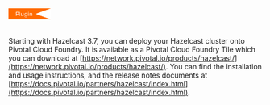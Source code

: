 
<img src="../images/Plugin_New.png" alt="CloudFoundry Plugin" height="22" width="84">
<br></br>




Starting with Hazelcast 3.7, you can deploy your Hazelcast cluster onto Pivotal Cloud Foundry. It is available as a Pivotal Cloud Foundry Tile which you can download at [https://network.pivotal.io/products/hazelcast/](https://network.pivotal.io/products/hazelcast/). You can find the installation and usage instructions, and the release notes documents at [https://docs.pivotal.io/partners/hazelcast/index.html](https://docs.pivotal.io/partners/hazelcast/index.html).








